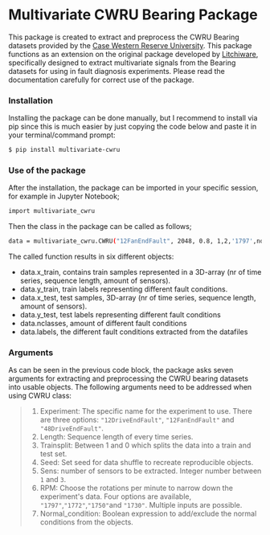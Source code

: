 # Multivariate CWRU Bearing Package
This package is created to extract and preprocess the CWRU Bearing datasets provided by the [Case Western Reserve University][cwru].
This package functions as an extension on the original package developed by [Litchiware][Litchiware], specifically designed to extract multivariate signals from the Bearing datasets for using in fault diagnosis experiments. Please read the documentation carefully for correct use of the package. 
### Installation
Installing the package can be done manually, but I recommend to install via pip since this is much easier by just copying the code below and paste it in your terminal/command prompt:
```sh
$ pip install multivariate-cwru
```

### Use of the package
After the installation, the package can be imported in your specific session, for example in Jupyter Notebook;
```sh
import multivariate_cwru
```
Then the class in the package can be called as follows;
```sh
data = multivariate_cwru.CWRU("12FanEndFault", 2048, 0.8, 1,2,'1797',normal_condition = True)
```
The called function results in six different objects:
* data.x_train, contains train samples represented in a 3D-array (nr of time series, sequence length, amount of sensors). 
* data.y_train, train labels representing different fault conditions.
* data.x_test, test samples, 3D-array (nr of time series, sequence length, amount of sensors). 
* data.y_test, test labels representing different fault conditions
* data.nclasses, amount of different fault conditions
* data.labels, the different fault conditions extracted from the datafiles

### Arguments
As can be seen in the previous code block, the package asks seven arguments for extracting and preprocessing the CWRU bearing datasets into usable objects. The following arguments need to be addressed when using CWRU class:
>1) Experiment: The specific name for the experiment to use. There are three options: `"12DriveEndFault"`, `"12FanEndFault"` and `"48DriveEndFault"`.
>2) Length: Sequence length of every time series.
>3) Trainsplit: Between 1 and 0 which splits the data into a train and test set.
>4) Seed: Set seed for data shuffle to recreate reproducible objects.
>5) Sens: number of sensors to be extracted. Integer number between  `1` and `3`.
>6) RPM: Choose the rotations per minute to narrow down the experiment's data. Four options are available, `"1797"`,`"1772"`,`"1750"`and `"1730"`. Multiple inputs are possible.
>7) Normal_condition: Boolean expression to add/exclude the normal conditions from the objects.










[cwru]: <https://csegroups.case.edu/bearingdatacenter/pages/welcome-case-western-reserve-university-bearing-data-center-website>
[Litchiware]: <https://github.com/Litchiware/cwru>





